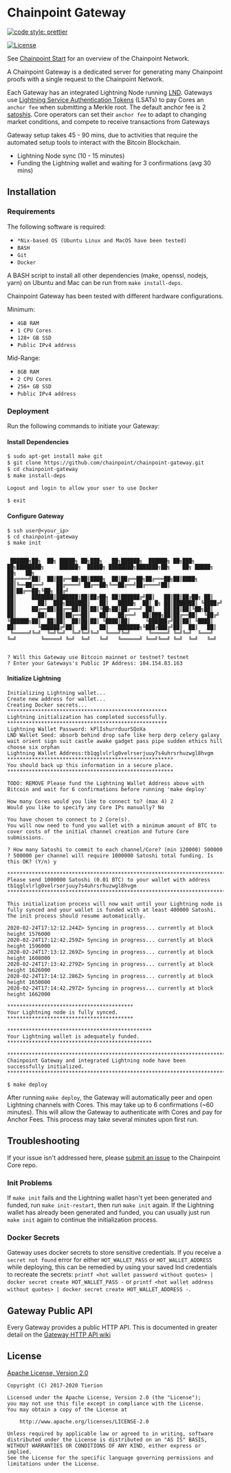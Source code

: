 # Chainpoint Gateway

[![code style: prettier](https://img.shields.io/badge/code_style-prettier-ff69b4.svg?style=flat-square)](https://github.com/prettier/prettier)

[![License](https://img.shields.io/badge/License-Apache%202.0-blue.svg)](https://opensource.org/licenses/Apache-2.0)

See [Chainpoint Start](https://github.com/chainpoint/chainpoint-start) for an overview of the Chainpoint Network.

A Chainpoint Gateway is a dedicated server for generating many Chainpoint proofs with a single request to the Chainpoint Network.

Each Gateway has an integrated Lightning Node running [LND](https://github.com/lightningnetwork/lnd). Gateways use [Lightning Service Authentication Tokens](https://www.npmjs.com/package/lsat-js) (LSATs) to pay Cores an `anchor fee` when submitting a Merkle root. The default anchor fee is 2 [satoshis](<https://en.bitcoin.it/wiki/Satoshi_(unit)>). Core operators can set their `anchor fee` to adapt to changing market conditions, and compete to receive transactions from Gateways

Gateway setup takes 45 - 90 mins, due to activities that require the automated setup tools to interact with the Bitcoin Blockchain.

- Lightning Node sync (10 - 15 minutes)
- Funding the Lightning wallet and waiting for 3 confirmations (avg 30 mins)

## Installation

### Requirements

The following software is required:

- `*Nix-based OS (Ubuntu Linux and MacOS have been tested)`
- `BASH`
- `Git`
- `Docker`

A BASH script to install all other dependencies (make, openssl, nodejs, yarn) on Ubuntu and Mac can be run from `make install-deps`.

Chainpoint Gateway has been tested with different hardware configurations.

Minimum:

- `4GB RAM`
- `1 CPU Cores`
- `128+ GB SSD`
- `Public IPv4 address`

Mid-Range:

- `8GB RAM`
- `2 CPU Cores`
- `256+ GB SSD`
- `Public IPv4 address`

### Deployment

Run the following commands to initiate your Gateway:

#### Install Dependencies

```bash
$ sudo apt-get install make git
$ git clone https://github.com/chainpoint/chainpoint-gateway.git
$ cd chainpoint-gateway
$ make install-deps

Logout and login to allow your user to use Docker

$ exit
```

#### Configure Gateway

```
$ ssh user@<your_ip>
$ cd chainpoint-gateway
$ make init


 ██████╗██╗  ██╗ █████╗ ██╗███╗   ██╗██████╗  ██████╗ ██╗███╗   ██╗████████╗     ██████╗  █████╗ ████████╗███████╗██╗    ██╗ █████╗ ██╗   ██╗
██╔════╝██║  ██║██╔══██╗██║████╗  ██║██╔══██╗██╔═══██╗██║████╗  ██║╚══██╔══╝    ██╔════╝ ██╔══██╗╚══██╔══╝██╔════╝██║    ██║██╔══██╗╚██╗ ██╔╝
██║     ███████║███████║██║██╔██╗ ██║██████╔╝██║   ██║██║██╔██╗ ██║   ██║       ██║  ███╗███████║   ██║   █████╗  ██║ █╗ ██║███████║ ╚████╔╝
██║     ██╔══██║██╔══██║██║██║╚██╗██║██╔═══╝ ██║   ██║██║██║╚██╗██║   ██║       ██║   ██║██╔══██║   ██║   ██╔══╝  ██║███╗██║██╔══██║  ╚██╔╝
╚██████╗██║  ██║██║  ██║██║██║ ╚████║██║     ╚██████╔╝██║██║ ╚████║   ██║       ╚██████╔╝██║  ██║   ██║   ███████╗╚███╔███╔╝██║  ██║   ██║
 ╚═════╝╚═╝  ╚═╝╚═╝  ╚═╝╚═╝╚═╝  ╚═══╝╚═╝      ╚═════╝ ╚═╝╚═╝  ╚═══╝   ╚═╝        ╚═════╝ ╚═╝  ╚═╝   ╚═╝   ╚══════╝ ╚══╝╚══╝ ╚═╝  ╚═╝   ╚═╝


? Will this Gateway use Bitcoin mainnet or testnet? testnet
? Enter your Gateways's Public IP Address: 104.154.83.163
```

#### Initialize Lightning

```
Initializing Lightning wallet...
Create new address for wallet...
Creating Docker secrets...
****************************************************
Lightning initialization has completed successfully.
****************************************************
Lightning Wallet Password: kPlIshurrduurSQoXa
LND Wallet Seed: absorb behind drop safe like herp derp celery galaxy wait orient sign suit castle awake gadget pass pipe sudden ethics hill choose six orphan
Lightning Wallet Address:tb1qglvlrlg0velrserjuuy7s4uhrsrhuzwgl8hvgm
******************************************************
You should back up this information in a secure place.
******************************************************

TODO: REMOVE Please fund the Lightning Wallet Address above with Bitcoin and wait for 6 confirmations before running 'make deploy'

How many Cores would you like to connect to? (max 4) 2
Would you like to specify any Core IPs manually? No

You have chosen to connect to 2 Core(s).
You will now need to fund you wallet with a minimum amount of BTC to cover costs of the initial channel creation and future Core submissions.

? How many Satoshi to commit to each channel/Core? (min 120000) 500000
? 500000 per channel will require 1000000 Satoshi total funding. Is this OK? (Y/n) y

**************************************************************************************************************
Please send 1000000 Satoshi (0.01 BTC) to your wallet with address tb1qglvlrlg0velrserjuuy7s4uhrsrhuzwgl8hvgm
**************************************************************************************************************

This initialization process will now wait until your Lightning node is fully synced and your wallet is funded with at least 400000 Satoshi. The init process should resume automatically.

2020-02-24T17:12:12.244Z> Syncing in progress... currently at block height 1576000
2020-02-24T17:12:42.259Z> Syncing in progress... currently at block height 1596000
2020-02-24T17:13:12.269Z> Syncing in progress... currently at block height 1608000
2020-02-24T17:13:42.279Z> Syncing in progress... currently at block height 1626000
2020-02-24T17:14:12.286Z> Syncing in progress... currently at block height 1650000
2020-02-24T17:14:42.297Z> Syncing in progress... currently at block height 1662000

*****************************************
Your Lightning node is fully synced.
*****************************************

***********************************************
Your Lightning wallet is adequately funded.
***********************************************

*********************************************************************************
Chainpoint Gateway and integrated Lightning node have been successfully initialized.
*********************************************************************************

$ make deploy
```

After running `make deploy`, the Gateway will automatically peer and open Lightning channels with Cores. This may take up to 6 confirmations (~60 minutes). This will allow the Gateway to authenticate with Cores and pay for Anchor Fees. This process may take several minutes upon first run.

## Troubleshooting

If your issue isn't addressed here, please [submit an issue](https://github.com/chainpoint/chainpoint-core/issues) to the Chainpoint Core repo.

### Init Problems

If `make init` fails and the Lightning wallet hasn't yet been generated and funded, run `make init-restart`, then run `make init` again. If the Lightning wallet has already been generated and funded, you can usually just run `make init` again to continue the initialization process.

### Docker Secrets

Gateway uses docker secrets to store sensitive credentials. If you receive a `secret not found` error for either `HOT_WALLET_PASS` or `HOT_WALLET_ADDRESS` while deploying, this can be remedied by using your saved lnd credentials to recreate the secrets:
`printf <hot wallet password without quotes> | docker secret create HOT_WALLET_PASS -` or `printf <hot wallet address without quotes> | docker secret create HOT_WALLET_ADDRESS -`.

## Gateway Public API

Every Gateway provides a public HTTP API. This is documented in greater detail on the [Gateway HTTP API wiki](https://github.com/chainpoint/chainpoint-gateway/wiki/Gateway-HTTP-API)

## License

[Apache License, Version 2.0](https://opensource.org/licenses/Apache-2.0)

```text
Copyright (C) 2017-2020 Tierion

Licensed under the Apache License, Version 2.0 (the "License");
you may not use this file except in compliance with the License.
You may obtain a copy of the License at

    http://www.apache.org/licenses/LICENSE-2.0

Unless required by applicable law or agreed to in writing, software
distributed under the License is distributed on an "AS IS" BASIS,
WITHOUT WARRANTIES OR CONDITIONS OF ANY KIND, either express or implied.
See the License for the specific language governing permissions and
limitations under the License.
```
